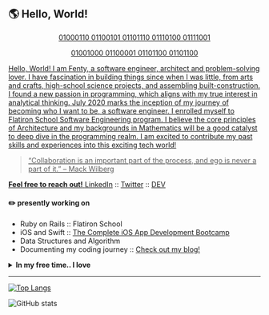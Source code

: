 ## :earth_americas: Hello, World!

<div align="center">
   <a href="./fentyhall/icons/main.gif">
</div>  
  
<p align="center">01000110 01100101 01101110 01110100 01111001</p>
<p align="center">01001000 01100001 01101100 01101100</p>

<p>
Hello, World! I am Fenty, a software engineer, architect and problem-solving lover. I have fascination in building things since when I was little, from arts and crafts, high-school science projects, and assembling built-construction. I found a new passion in programming, which aligns with my true interest in analytical thinking. July 2020 marks the inception of my journey of becoming who I want to be, a software engineer. I enrolled myself to Flatiron School Software Engineering program. I believe the core principles of Architecture and my backgrounds in Mathematics will be a good catalyst to deep dive in the programming realm. I am excited to contribute my past skills and experiences into this exciting tech world!
</p>

> “Collaboration is an important part of the process, and ego is never a part of it.” 
> – Mack Wilberg
<p>
  <strong>Feel free to reach out!</strong>
  <a href="https://www.linkedin.com/in/fentyhall/">LinkedIn</a> :: <a href="https://twitter.com/codinghall">Twitter</a> :: <a href="https://dev.to/codinghall">DEV</a>
</p>


#### :pencil2: presently working on
<ul>
  <li>Ruby on Rails :: Flatiron School
  <li>iOS and Swift :: <a href="https://www.udemy.com/course/ios-13-app-development-bootcamp/">The Complete iOS App Development Bootcamp</a>
  <li>Data Structures and Algorithm
  <li>Documenting my coding journey :: <a href="https://dev.to/codinghall">Check out my blog!</a></li>
</ul>

<details>
  <summary><strong>In my free time.. I love</strong></summary>
  <ul>
    <li>:stew: Cooking</li>
    <li>:dog2: Hiking with my <a href="https://www.instagram.com/shibaogram/">Doge</a></li>
    <li>:basketball: Watching Lakers games, go Caruso!</li>
    <li>:books: Reading, currently on Mindset: The New Psychology of Success by Carol Dweck</li>
  <ul>
</details>
    
---
    
[![Top Langs](https://github-readme-stats.vercel.app/api/top-langs/?username=fentyhall&layout=compact&theme=graywhite&show_icons=true)](https://github.com/fentyhall/github-readme-stats)

![GitHub stats](https://github-readme-stats.vercel.app/api?username=fentyhall&theme=graywhite&show_icons=true)
